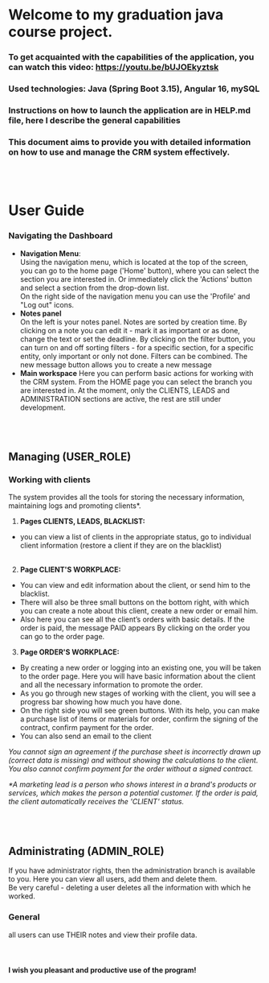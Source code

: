 # Welcome to my graduation java course project.

### To get acquainted with the capabilities of the application, you can watch this video: https://youtu.be/bUJOEkyztsk

### Used technologies: Java (Spring Boot 3.15), Angular 16, mySQL

### Instructions on how to launch the application are in HELP.md file, here I describe the general capabilities

### This document aims to provide you with detailed information on how to use and manage the CRM system effectively.

<br><br>

# User Guide

### Navigating the Dashboard

- **Navigation Menu**: <br>Using the navigation menu, which is located at the top of the screen, you can 
go to the home page ('Home' button), where you can select the section you are interested in. 
Or immediately click the 'Actions' button and select a section from the drop-down list.<br>
On the right side of the navigation menu you can use the 'Profile' and "Log out" icons.
- **Notes panel**<br>
  On the left is your notes panel. Notes are sorted by creation time.
  By clicking on a note you can edit it - mark it as important or as done, change the text or set the deadline.
  By clicking on the filter button, you can turn on and off sorting filters - for a specific section, for a specific entity, only important or only not done. Filters can be combined.
  The new message button allows you to create a new message
- **Main workspace**
  Here you can perform basic actions for working with the CRM system. 
  From the HOME page you can select the branch you are interested in. 
  At the moment, only the CLIENTS, LEADS and ADMINISTRATION sections are active, the rest are still under development.

<br><br>

## Managing (USER_ROLE)

### Working with clients
The system provides all the tools for storing the necessary information, maintaining logs and promoting clients*.

   1. **Pages CLIENTS, LEADS, BLACKLIST:**<br>
 - you can view a list of clients in the appropriate status, go to individual client information 
   (restore a client if they are on the blacklist)<br><br>

2. **Page CLIENT'S WORKPLACE:**<br>
 - You can view and edit information about the client, or send him to the blacklist.
 - There will also be three small buttons on the bottom right, with which you can create a note about this client, 
   create a new order or email him. <br>
 - Also here you can see all the client’s orders with basic details. If the order is paid, the message PAID appears
   By clicking on the order you can go to the order page.
3. **Page ORDER'S WORKPLACE:**<br>
 - By creating a new order or logging into an existing one, you will be taken to the order page.
   Here you will have basic information about the client and all the necessary information to promote the order.
 - As you go through new stages of working with the client, you will see a progress bar showing how much you 
   have done.
 - On the right side you will see green buttons. With its help, you can make a purchase list of items or materials 
   for order, confirm the signing of the contract, confirm payment for the order.
 - You can also send an email to the client

_You cannot sign an agreement if the purchase sheet is incorrectly drawn up (correct data is missing) and without 
showing the calculations to the client. You also cannot confirm payment for the order without a signed contract._

_*A marketing lead is a person who shows interest in a brand's products or services, 
which makes the person a potential customer. If the order is paid, the client automatically receives the 
'CLIENT' status._

<br><br>

## Administrating (ADMIN_ROLE)

If you have administrator rights, then the administration branch is available to you.
Here you can view all users, add them and delete them. 
<br>Be very careful - deleting a user deletes all the information with which he worked.

### General
all users can use THEIR notes and view their profile data.<br><br><br>

#### I wish you pleasant and productive use of the program!

